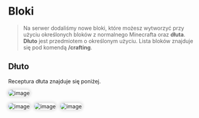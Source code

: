 <style>
img:not(.medium-zoom-image--opened):not(.navbar-link-icon) {
    max-width: 750px; /* Maksymalna szerokość */
    max-height: 500px; /* Maksymalna wysokość */
    width: auto; /* Automatyczna szerokość */
    height: auto; /* Automatyczna wysokość */
    object-fit: contain; /* Dopasowanie bez przycinania */
    margin: 0 8px 4px 0;
    box-shadow: 0 0 6px 4px rgba(0, 0, 0, .1);
    border-radius: 10px;
}
</style>

# Bloki

> Na serwer dodaliśmy nowe bloki, które możesz wytworzyć przy użyciu określonych bloków z normalnego Minecrafta oraz **dłuta**. **Dłuto** jest przedmiotem o określonym użyciu. Lista bloków znajduje się pod komendą **/crafting**.

## Dłuto

Receptura dłuta znajduje się poniżej.

![image](/pages/images/blocks/blocks-2.webp)


![image](/pages/images/blocks/blocks-1.webp)
![image](/pages/images/blocks/blocks-2.webp)
![image](/pages/images/blocks/blocks-3.webp)